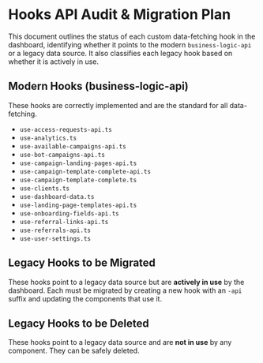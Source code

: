# Hooks API Audit & Migration Plan

This document outlines the status of each custom data-fetching hook in the dashboard, identifying whether it points to the modern `business-logic-api` or a legacy data source. It also classifies each legacy hook based on whether it is actively in use.

## Modern Hooks (business-logic-api)

These hooks are correctly implemented and are the standard for all data-fetching.

- `use-access-requests-api.ts`
- `use-analytics.ts`
- `use-available-campaigns-api.ts`
- `use-bot-campaigns-api.ts`
- `use-campaign-landing-pages-api.ts`
- `use-campaign-template-complete-api.ts`
- `use-campaign-template-complete.ts`
- `use-clients.ts`
- `use-dashboard-data.ts`
- `use-landing-page-templates-api.ts`
- `use-onboarding-fields-api.ts`
- `use-referral-links-api.ts`
- `use-referrals-api.ts`
- `use-user-settings.ts`

## Legacy Hooks to be Migrated

These hooks point to a legacy data source but are **actively in use** by the dashboard. Each must be migrated by creating a new hook with an `-api` suffix and updating the components that use it.


## Legacy Hooks to be Deleted

These hooks point to a legacy data source and are **not in use** by any component. They can be safely deleted.
